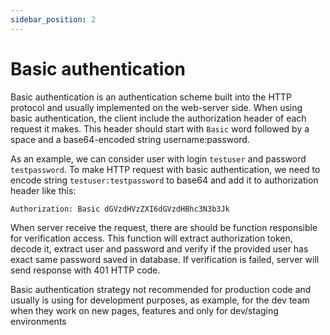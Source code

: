 ```yaml
---
sidebar_position: 2
---
```


# Basic authentication
Basic authentication is an authentication scheme built into the HTTP protocol and usually implemented on the web-server side.
When using basic authentication, the client include  the authorization header of each request it makes. This header should start with `Basic` word followed by a space and a base64-encoded string username:password.

As an example, we can consider user  with login `testuser` and password `testpassword`. To make HTTP request with basic authentication, we need to encode string `testuser:testpassword` to base64 and add it to authorization header like this:

```http request
Authorization: Basic dGVzdHVzZXI6dGVzdHBhc3N3b3Jk
```

When server receive the request, there are should be function responsible for verification access. This function will extract authorization token, decode it, extract user and password and verify if the provided user has exact same password saved in database. If verification is failed, server will send response with 401 HTTP code.

Basic authentication strategy not recommended for production code and usually is using for development purposes, as example, for the dev team when they work on new pages, features and only for dev/staging environments
